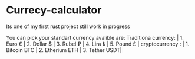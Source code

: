 # Currecy-calculator

Its one of my first rust project still work in progress

You can pick your standart currency avalible are:
 Traditiona currency: | 1. Euro € | 2. Dollar $ | 3. Rubel ₽ | 4. Lira ₺ | 5. Pound £ |
 cryptocurrency : | 1. Bitcoin BTC | 2. Etherium ETH | 3. Tether USDT|
 
